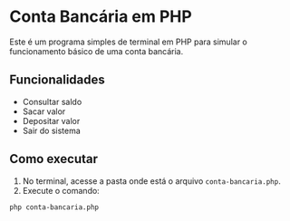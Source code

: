 # Conta Bancária em PHP

Este é um programa simples de terminal em PHP para simular o funcionamento básico de uma conta bancária.

## Funcionalidades

- Consultar saldo
- Sacar valor
- Depositar valor
- Sair do sistema


## Como executar


1. No terminal, acesse a pasta onde está o arquivo `conta-bancaria.php`.
2. Execute o comando:

```bash
php conta-bancaria.php
